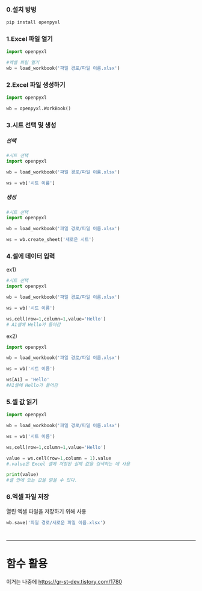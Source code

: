 ### 0.설치 방벙
```python
pip install openpyxl
```

### 1.Excel 파일 열기
```python
import openpyxl 

#엑셀 파일 열기
wb = load_workbook('파일 경로/파일 이름.xlsx')
```

### 2.Excel 파일 생성하기
```python
import openpyxl 

wb = openpyxl.WorkBook()
```

### 3.시트 선택 및 생성
##### 선택
```python
#시트 선택
import openpyxl

wb = load_workbook('파일 경로/파일 이름.xlsx')

ws = wb['시트 이름']
```

##### 생성
```python
#시트 선택
import openpyxl

wb = load_workbook('파일 경로/파일 이름.xlsx')

ws = wb.create_sheet('새로운 시트')
```


### 4.셀에 데이터 입력
ex1)
```python
#시트 선택
import openpyxl

wb = load_workbook('파일 경로/파일 이름.xlsx')

ws = wb('시트 이름')

ws,cell(row=1,column=1,value='Hello')
# A1셀에 Hello가 들어감
```

ex2)
```python
import openpyxl

wb = load_workbook('파일 경로/파일 이름.xlsx')

ws = wb('시트 이름')

ws[A1] = 'Hello'
#A1셀에 Hello가 들어감
```

### 5.셀 값 읽기
```python
import openpyxl

wb = load_workbook('파일 경로/파일 이름.xlsx')

ws = wb('시트 이름')

ws,cell(row=1,column=1,value='Hello')

value = ws.cell(row=1,column = 1).value
#.value은 Excel 셀에 저장된 실제 값을 검색하는 데 사용

print(value) 
#셀 안에 있는 값을 읽을 수 있다.
```

### 6.엑셀 파일 저장
열린 엑셀 파일을 저장하기 위해 사용
```python
wb.save('파일 경로/새로운 파일 이름.xlsx')
```

# <hr>

# 함수 활용
이거는 나중에 
https://gr-st-dev.tistory.com/1780